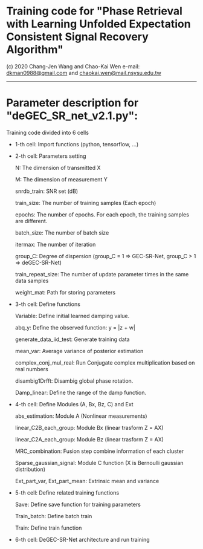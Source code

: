 # Training code for "Phase Retrieval with Learning Unfolded Expectation Consistent Signal Recovery Algorithm"
(c) 2020 Chang-Jen Wang and Chao-Kai Wen e-mail: dkman0988@gmail.com and chaokai.wen@mail.nsysu.edu.tw

--------------------------------------------------------------------------------------------------------------------------
# Parameter description for "deGEC_SR_net_v2.1.py":
Training code divided into 6 cells
- 1-th cell: Import functions (python, tensorflow, ...)

- 2-th cell: Parameters setting

  N: The dimension of transmitted X
 
  M: The dimension of measurement Y
 
  snrdb_train: SNR set (dB)
 
  train_size: The number of training samples (Each epoch)
 
  epochs: The number of epochs. For each epoch, the training samples are different.
 
  batch_size: The number of batch size
 
  itermax: The number of iteration
 
  group_C: Degree of dispersion (group_C = 1 => GEC-SR-Net, group_C > 1 => deGEC-SR-Net)
 
  train_repeat_size:  The number of update parameter times in the same data samples
 
  weight_mat: Path for storing parameters
 
- 3-th cell: Define functions

  Variable: Define initial learned damping value.
  
  abq_y: Define the observed function: y = |z + w|
  
  generate_data_iid_test: Generate training data
  
  mean_var: Average variance of posterior estimation
  
  complex_conj_mul_real: Run Conjugate complex multiplication based on real numbers
  
  disambig1Drfft: Disambig global phase rotation.
  
  Damp_linear: Define the range of the damp function.
  
- 4-th cell: Define Modules (A, Bx, Bz, C) and Ext

  abs_estimation: Module A (Nonlinear measurements)
  
  linear_C2B_each_group: Module Bx (linear trasform Z = AX)
  
  linear_C2A_each_group: Module Bz (linear trasform Z = AX)
  
  MRC_combination: Fusion step combine information of each cluster
  
  Sparse_gaussian_signal: Module C function (X is Bernoulli gaussian distribution)
  
  Ext_part_var, Ext_part_mean: Extrinsic mean and variance
  
- 5-th cell: Define related training functions
  
  Save: Define save function for training parameters
  
  Train_batch: Define batch train
  
  Train: Define train function
  
- 6-th cell: DeGEC-SR-Net architecture and run training

